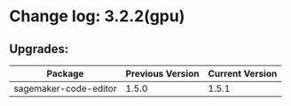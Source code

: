 # Change log: 3.2.2(gpu)

## Upgrades: 

Package | Previous Version | Current Version
---|---|---
sagemaker-code-editor|1.5.0|1.5.1
